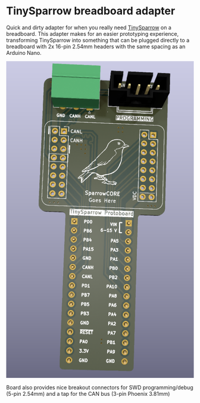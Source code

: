 # TinySparrow breadboard adapter

Quick and dirty adapter for when you really need [TinySparrow](https://github.com/enp6s0/TinySparrow) on a breadboard. This
adapter makes for an easier prototyping experience, transforming TinySparrow into something that can be plugged directly
to a breadboard with 2x 16-pin 2.54mm headers with the same spacing as an Arduino Nano.

![TinySparrow breadboard adapter](/fab/protoboard.png?raw=true "TinySparrow breadboard adapter")

Board also provides nice breakout connectors for SWD programming/debug (5-pin 2.54mm) and a tap for the CAN bus (3-pin Phoenix 3.81mm)
